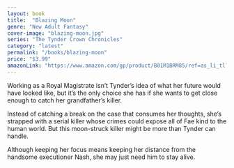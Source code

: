 ```yaml
---
layout: book
title:  "Blazing Moon"
genre: "New Adult Fantasy"
cover-image: "blazing-moon.jpg"
series: "The Tynder Crown Chronicles"
category: "latest"
permalink: "/books/blazing-moon"
price: "$3.99"
amazonLink: "https://www.amazon.com/gp/product/B01M1BRM85/ref=as_li_tl?ie=UTF8&tag=owensmc-20&camp=1789&creative=9325&linkCode=as2&creativeASIN=B01M1BRM85&linkId=85b4cb9c64b6d5986471891f34b2eff7"
---
```

Working as a Royal Magistrate isn’t Tynder’s idea of what her future would have looked like, but it’s the only choice she has if she wants to get close enough to catch her grandfather’s killer.

Instead of catching a break on the case that consumes her thoughts, she’s strapped with a serial killer whose crimes could expose all of Fae kind to the human world. But this moon-struck killer might be more than Tynder can handle.

Although keeping her focus means keeping her distance from the handsome executioner Nash, she may just need him to stay alive.
